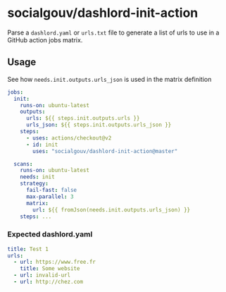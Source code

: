 # socialgouv/dashlord-init-action

Parse a `dashlord.yaml` or `urls.txt` file to generate a list of urls to use in a GitHub action jobs matrix.

## Usage

See how `needs.init.outputs.urls_json` is used in the matrix definition

```yaml
jobs:
  init:
    runs-on: ubuntu-latest
    outputs:
      urls: ${{ steps.init.outputs.urls }}
      urls_json: ${{ steps.init.outputs.urls_json }}
    steps:
      - uses: actions/checkout@v2
      - id: init
        uses: "socialgouv/dashlord-init-action@master"

  scans:
    runs-on: ubuntu-latest
    needs: init
    strategy:
      fail-fast: false
      max-parallel: 3
      matrix:
        url: ${{ fromJson(needs.init.outputs.urls_json) }}
    steps: ...
```

### Expected dashlord.yaml

```yml
title: Test 1
urls:
  - url: https://www.free.fr
    title: Some website
  - url: invalid-url
  - url: http://chez.com
```
